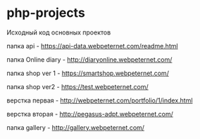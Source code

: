 # php-projects
Исходный код основных проектов

папка api  - https://api-data.webpeternet.com/readme.html

папка Online diary - http://diaryonline.webpeternet.com/

папка shop ver 1 - https://smartshop.webpeternet.com/

папка shop ver2 - https://test.webpeternet.com/ 

верстка первая - http://webpeternet.com/portfolio/1/index.html

верстка вторая - http://pegasus-adpt.webpeternet.com/

папка gallery - http://gallery.webpeternet.com/

